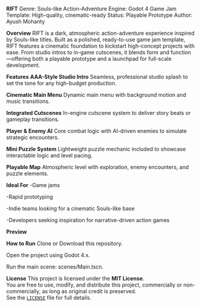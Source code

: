 **RIFT**
Genre: Souls-like Action-Adventure
Engine: Godot 4
Game Jam Template: High-quality, cinematic-ready
Status: Playable Prototype
Author: Ayush Mohanty

**Overview**
RIFT is a dark, atmospheric action-adventure experience inspired by Souls-like titles. Built as a polished, ready-to-use game jam template, RIFT features a cinematic foundation to kickstart high-concept projects with ease. From studio intros to in-game cutscenes, it blends form and function—offering both a playable prototype and a launchpad for full-scale development.

**Features**
**AAA-Style Studio Intro**
Seamless, professional studio splash to set the tone for any high-budget production.

**Cinematic Main Menu**
Dynamic main menu with background motion and music transitions.

**Integrated Cutscenes**
In-engine cutscene system to deliver story beats or gameplay transitions.

**Player & Enemy AI**
Core combat logic with AI-driven enemies to simulate strategic encounters.

**Mini Puzzle System**
Lightweight puzzle mechanic included to showcase interactable logic and level pacing.

**Playable Map**
Atmospheric level with exploration, enemy encounters, and puzzle elements.

**Ideal For**
-Game jams

-Rapid prototyping

-Indie teams looking for a cinematic Souls-like base

-Developers seeking inspiration for narrative-driven action games

**Preview**


**How to Run**
Clone or Download this repository.

Open the project using Godot 4.x.

Run the main scene: scenes/Main.tscn.

**License**
This project is licensed under the **MIT License**.  
You are free to use, modify, and distribute this project, commercially or non-commercially, as long as original credit is preserved.  
See the [`LICENSE`](./LICENSE) file for full details.